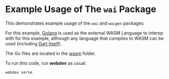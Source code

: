 # Example Usage of The `wai` Package
This demonstrates example usage of the `wai` and `waigen` packages 

For this example, [Golang](https://go.dev/) is used as the external WASM Language to interop with for this example, although any language that compiles to WASM can be used (including [Dart Itself](https://github.com/dart-lang/sdk/blob/main/pkg/dart2wasm/README.md)).

The Go files are located in the [wasm](./web/wasm/) folder.

To run this code, run **webdev** as usual:
```bash
webdev serve
```
